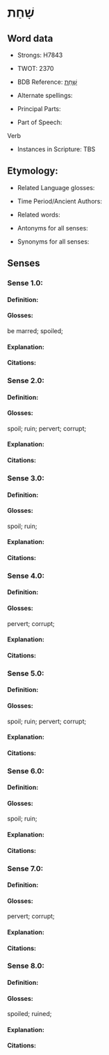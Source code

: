 # שָׁחַת

<!-- Status: S2="NeedsEdits" -->
<!-- Lexica used for edits:   -->

## Word data

* Strongs: H7843

* TWOT: 2370

* BDB Reference: [שָׁחַת](rc://en/bdb/dict/v.cq.aa)

* Alternate spellings:

* Principal Parts:

* Part of Speech:

Verb

* Instances in Scripture: TBS

## Etymology:

* Related Language glosses:

* Time Period/Ancient Authors:

* Related words:

* Antonyms for all senses:

* Synonyms for all senses:

## Senses

### Sense 1.0:

#### Definition:

#### Glosses:

be marred; spoiled; 

#### Explanation:

#### Citations:



### Sense 2.0:

#### Definition:

#### Glosses:

spoil; ruin; pervert; corrupt; 

#### Explanation:

#### Citations:



### Sense 3.0:

#### Definition:

#### Glosses:

spoil; ruin; 

#### Explanation:

#### Citations:



### Sense 4.0:

#### Definition:

#### Glosses:

pervert; corrupt; 

#### Explanation:

#### Citations:



### Sense 5.0:

#### Definition:

#### Glosses:

spoil; ruin; pervert; corrupt; 

#### Explanation:

#### Citations:



### Sense 6.0:

#### Definition:

#### Glosses:

spoil; ruin; 

#### Explanation:

#### Citations:



### Sense 7.0:

#### Definition:

#### Glosses:

pervert; corrupt; 

#### Explanation:

#### Citations:



### Sense 8.0:

#### Definition:

#### Glosses:

spoiled; ruined; 

#### Explanation:

#### Citations:



